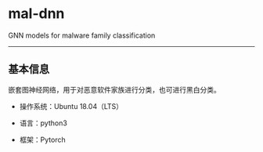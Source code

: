 # mal-dnn
GNN models for malware family classification

---

## 基本信息

嵌套图神经网络，用于对恶意软件家族进行分类，也可进行黑白分类。

- 操作系统：Ubuntu 18.04（LTS）

- 语言：python3

- 框架：Pytorch
